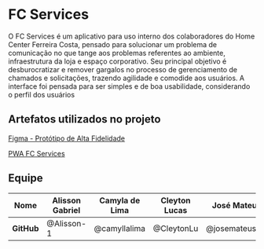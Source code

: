 # FC Services

O FC Services é um aplicativo para uso interno dos colaboradores do Home Center Ferreira Costa, pensado para solucionar um problema de comunicação no que tange aos problemas referentes ao ambiente, infraestrutura da loja e espaço corporativo. Seu principal objetivo é desburocratizar e remover gargalos no processo de gerenciamento de chamados e solicitações, trazendo agilidade e comodide aos usuários. A interface foi pensada para ser simples e de boa usabilidade, considerando o perfil dos usuários

## Artefatos utilizados no projeto

<a href="https://www.figma.com/file/QnStMGzTLxaX0EZZqu4RxM/Main?node-id=0-1&t=wZWNGiKG0Iqy9kSC-0">Figma - Protótipo de Alta Fidelidade</a>

<a href="https://newmobileapp-sqd-1.vercel.app/">PWA FC Services</a>

## Equipe
|**Nome**|Alisson Gabriel|Camyla de Lima|Cleyton Lucas|José Mateus|Larissa Ferreira|Pedro Mendonça|Wellington Braga|Erika Cibelly|
|---|---|---|---|---|---|---|---|---|
|**GitHub**|@Alisson-1|@camyllalima|@CleytonLu|@josemateusmz|@imlari|@Pedromendonc|@welllucky|@ErikaCibellySx24|



